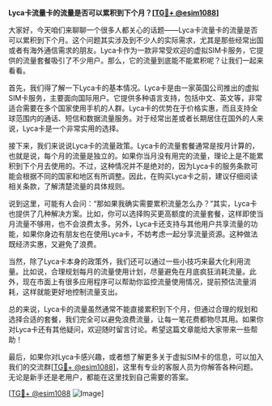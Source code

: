 **Lyca卡流量卡的流量是否可以累积到下个月？[[TG💪+ @esim1088](https://t.me/s/esim1088)]**

大家好，今天咱们来聊聊一个很多人都关心的话题——Lyca卡流量卡的流量是否可以累积到下个月。这个问题其实涉及到不少人的实际需求，尤其是那些经常出国或者有海外通信需求的朋友。Lyca卡作为一款非常受欢迎的虚拟SIM卡服务，它提供的流量套餐吸引了不少用户。那么，它的流量到底能不能累积呢？让我们一起来看看。

首先，我们得了解一下Lyca卡的基本情况。Lyca卡是由一家英国公司推出的虚拟SIM卡服务，主要面向国际用户。它提供多种语言支持，包括中文、英文等，非常适合需要在多个国家使用手机的人群。Lyca卡的优势在于价格实惠，而且支持全球范围内的通话、短信和数据流量服务。对于经常出差或者长期居住在国外的人来说，Lyca卡是一个非常实用的选择。

接下来，我们来说说Lyca卡的流量政策。Lyca卡的流量套餐通常是按月计算的，也就是说，每个月的流量是独立的。如果你当月没有用完的流量，理论上是不能累积到下个月去使用的。不过，这种情况并不是绝对的，因为Lyca卡的服务条款可能会根据不同的国家和地区有所调整。因此，在购买Lyca卡之前，建议仔细阅读相关条款，了解清楚流量的具体规则。

说到这里，可能有人会问：“那如果我确实需要累积流量怎么办？”其实，Lyca卡也提供了几种解决方案。比如，你可以选择购买更高额度的流量套餐，这样即使当月流量不够用，也不会浪费太多。另外，Lyca卡还支持与其他用户共享流量的功能，如果你身边有朋友也在使用Lyca卡，不妨考虑一起分享流量资源。这种做法既经济实惠，又避免了浪费。

当然，除了Lyca卡本身的政策外，我们还可以通过一些小技巧来最大化利用流量。比如说，合理规划每月的流量使用计划，尽量避免在月底疯狂消耗流量。此外，现在市面上有很多应用程序可以帮助你监控流量使用情况，提前预估流量消耗，这样就能更好地控制流量支出。

总的来说，Lyca卡的流量虽然通常不能直接累积到下个月，但通过合理的规划和选择合适的套餐，我们完全可以避免浪费流量，让每一笔花费都物尽其用。如果你对Lyca卡还有其他疑问，欢迎随时留言讨论。希望这篇文章能给大家带来一些帮助！

最后，如果你对Lyca卡感兴趣，或者想了解更多关于虚拟SIM卡的信息，可以加入我们的交流群[[TG💪+ @esim1088](https://t.me/s/esim1088)]，这里有专业的客服人员为你解答各种问题。无论是新手还是老用户，都能在这里找到自己需要的答案。

[[TG💪+ @esim1088](https://t.me/s/esim1088) ![Image](https://i.postimg.cc/4NQfJmqS/Snipaste-2025-05-13-00-14-12.png)]